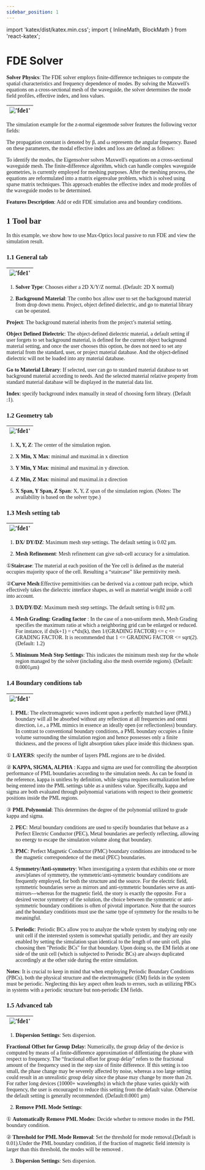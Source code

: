 ```yaml
---
sidebar_position: 1
---
```


import 'katex/dist/katex.min.css';
import { InlineMath, BlockMath } from 'react-katex';

# FDE Solver

<font face = "Calibri">

<div class="text-justify">

**Solver Physics**: The FDE solver employs finite-difference techniques to compute the spatial characteristics and frequency dependence of modes. By solving the Maxwell's equations on a cross-sectional mesh of the waveguide, the solver determines the mode field profiles, effective index, and loss values.

|!['fde1'](../../../static/img/tutorial/simulation/FDE/1.png)|
| :------------------------------------------------------------: |

The simulation example for the z-normal eigenmode solver features the following vector fields:

<BlockMath math="E (x,y)e^{i(-\omega t+\beta z)}" />
<BlockMath math="H (x,y)e^{i(-\omega t+\beta z)}" />

The propagation constant is denoted by β, and ω represents the angular frequency. Based on these parameters, the modal effective index and loss are defined as follows:

<BlockMath math="n_{eff}= \frac{c\beta}{\omega } " />

To identify the modes, the Eigensolver solves Maxwell's equations on a cross-sectional waveguide mesh. The finite-difference algorithm, which can handle complex waveguide geometries, is currently employed for meshing purposes. After the meshing process, the equations are reformulated into a matrix eigenvalue problem, which is solved using sparse matrix techniques. This approach enables the effective index and mode profiles of the waveguide modes to be determined.

**Features Description**: Add or edit FDE simulation area and boundary conditions.

## 1 Tool bar
In this example, we show how to use Max-Optics local passive to run FDE and view the simulation result.

### 1.1 General tab

|!['fde1'](../../../static/img/tutorial/simulation/FDE/2.png)|
| :------------------------------------------------------------: |

1) **Solver Type**: Chooses either a 2D X/Y/Z normal. (Default: 2D X normal)

2) **Background Material**: The combo box allow user to set the background material from drop down menu. Project, object defined dielectric, and go to material library can be operated.

**Project**: The background material inherits from the project’s material setting.

**Object Defined Dielectric**: The object-defined dielectric material, a default setting if user forgets to set background material, is defined for the current object background material setting, and once the user chooses this option, he does not need to set any material from the standard, user, or project material database. And the object-defined dielectric will not be loaded into any material database.

**Go to Material Library**: If selected, user can go to standard material database to set background material according to needs. And the selected material relative property from standard material database will be displayed in the material data list.

**Index**: specify background index manually in stead of choosing form library. (Default :1).


### 1.2 Geometry tab

|!['fde1'](../../../static/img/tutorial/simulation/FDE/3.png)|
| :------------------------------------------------------------: |

1) **X, Y, Z**: The center of the simulation region.

2) **X Min, X Max**: minimal and maximal.in x direction

3) **Y Min, Y Max**: minimal and maximal.in y direction.

4) **Z Min, Z Max**: minimal and maximal.in z direction

5) **X Span, Y Span, Z Span**: X, Y, Z span of the simulation region.
(Notes: The availability is based on the solver type.)

### 1.3 Mesh setting tab

|!['fde1'](../../../static/img/tutorial/simulation/FDE/4.png)|
| :------------------------------------------------------------: |

1) **DX/ DY/DZ**: Maximum mesh step settings. The default setting is 0.02 μm.

2) **Mesh Refinement**: Mesh refinement can give sub-cell accuracy for a simulation.

①**Staircase**: The material at each position of the Yee cell is defined as the material occupies majority space of the cell. Resulting a “staircase” like permitivity mesh.

②**Curve Mesh**:Effective permittivities can be derived via a contour path recipe, which effectively takes the dielectric interface shapes, as well as material weight inside a cell into account.

3) **DX/DY/DZ**: Maximum mesh step settings. The default setting is 0.02 μm.

4) **Mesh Grading: Grading factor** : In the case of a non-uniform mesh, Mesh Grading specifies the maximum ratio at which a neighboring grid can be enlarged or reduced. For instance, if dx(k+1) = c*dx(k), then 1/(GRADING FACTOR) <= c <= GRADING FACTOR. It is recommended that 1 <= GRADING FACTOR <= sqrt(2). (Default: 1.2)

5) **Minimum Mesh Step Settings**: This indicates the minimum mesh step for the whole region managed by the solver (including also the mesh override regions). (Default: 0.0001μm)

### 1.4 Boundary conditions tab

|!['fde1'](../../../static/img/tutorial/simulation/FDE/5.png)|
| :------------------------------------------------------------: |

1) **PML**: The electromagnetic waves indicent upon a perfectly matched layer (PML) boundary will all be absorbed without any reflection at all frequencies and omni direction, i.e., a PML mimics in essence an ideally open (or reflectionless) boundary. In contrast to conventional boundary conditions, a PML boundary occupies a finite volume surrounding the simulation region and hence possesses only a finite thickness, and the process of light absorption takes place inside this thickness span.

① **LAYERS**: specify the number of layers PML regions are to be divided.

② **KAPPA, SIGMA, ALPHA** : Kappa and sigma are used for controlling the absorption performance of PML boundaries according to the simulation needs. As can be found in the reference, kappa is unitless by definition, while sigma requires normalization before being entered into the PML settings table as a unitless value. Specifically, kappa and sigma are both evaluated through polynomial variations with respect to their geometric positions inside the PML regions.

③ **PML Polynomial**: This determines the degree of the polynomial utilized to grade kappa and sigma.


2) **PEC**: Metal boundary conditions are used to specify boundaries that behave as a Perfect Electric Conductor (PEC), Metal boundaries are perfectly reflecting, allowing no energy to escape the simulation volume along that boundary.

3) **PMC**: Perfect Magnetic Conductor (PMC) boundary conditions are introduced to be the magnetic correspondence of the metal (PEC) boundaries.

4) **Symmetry/Anti-symmetry**: When investigating a system that exhibits one or more axes/planes of symmetry, the symmetric/anti-symmetric boundary conditions are frequently employed, for both the structure and the source. For the electric field, symmetric boundaries serve as mirrors and anti-symmetric boundaries serve as anti-mirrors---whereas for the magnetic field, the story is exactly the opposite. For a desired vector symmetry of the solution, the choice between the symmetric or anti-symmetric boundary conditions is often of pivotal importance. Note that the sources and the boundary conditions must use the same type of symmetry for the results to be meaningful.

5) **Periodic**: Periodic BCs allow you to analyze the whole system by studying only one unit cell if the interested system is somewhat spatially periodic, and they are easily enabled by setting the simulation span identical to the length of one unit cell, plus choosing then "Periodic BCs" for that boundary. Upon doing so, the EM fields at one side of the unit cell (which is subjected to Periodic BCs) are always duplicated accordingly at the other side during the entire simulation.

**Notes**: It is crucial to keep in mind that when employing Periodic Boundary Conditions (PBCs), both the physical structure and the electromagnetic (EM) fields in the system must be periodic. Neglecting this key aspect often leads to errors, such as utilizing PBCs in systems with a periodic structure but non-periodic EM fields.


### 1.5 Advanced tab

|!['fde1'](../../../static/img/tutorial/simulation/FDE/6.png)|
| :------------------------------------------------------------: |


1) **Dispersion Settings**: Sets dispersion.

**Fractional Offset for Group Delay**: Numerically, the group delay of the device is computed by means of a finite-difference approximation of diffentiating the phase with respect to frequency. The “fractional offset for group delay” refers to the fractional amount of the frequency used in the step size of finite difference. If this setting is too small, the phase change may be severely affected by noise, whereas a too large setting could result in an unrealistic group delay since the phase may change by more than 2π. For rather long devices (10000+ wavelengths) in which the phase varies quickly with frequency, the user is encouraged to reduce this setting from the default value. Otherwise the default setting is generally recommended. (Default:0.0001 μm)

<BlockMath math="n_{g}=n_{eff} -\lambda \frac{\Delta n_{eff}}{\lambda_{offset} } " />


2) **Remove PML Mode Settings**:

① **Automatically Remove PML Modes**: Decide whether to remove modes in the PML boundary condition.

② **Threshold for PML Mode Removal**: Set the threshold  for mode removal.(Default is 0.01).Under the PML boundary condition, if the fraction of magnetic field intensity  is larger than this threshold, the modes will be removed .

3) **Dispersion Settings**: Sets dispersion.




</div>

</font>